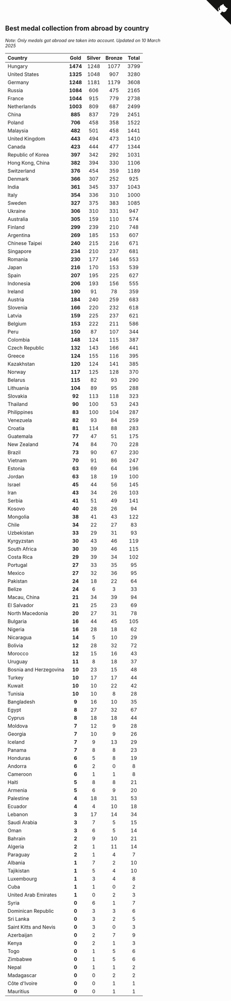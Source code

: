 ## Best medal collection from abroad by country

*Note: Only medals got abroad are taken into account.*
*Updated on 10 March 2025*

| Country | Gold | Silver | Bronze | Total |
| :--- | :--: | :--: | :--: | :--: |
| Hungary | **1474** | 1248 | 1077 | 3799 |
| United States | **1325** | 1048 | 907 | 3280 |
| Germany | **1248** | 1181 | 1179 | 3608 |
| Russia | **1084** | 606 | 475 | 2165 |
| France | **1044** | 915 | 779 | 2738 |
| Netherlands | **1003** | 809 | 687 | 2499 |
| China | **885** | 837 | 729 | 2451 |
| Poland | **706** | 458 | 358 | 1522 |
| Malaysia | **482** | 501 | 458 | 1441 |
| United Kingdom | **443** | 494 | 473 | 1410 |
| Canada | **423** | 444 | 477 | 1344 |
| Republic of Korea | **397** | 342 | 292 | 1031 |
| Hong Kong, China | **382** | 394 | 330 | 1106 |
| Switzerland | **376** | 454 | 359 | 1189 |
| Denmark | **366** | 307 | 252 | 925 |
| India | **361** | 345 | 337 | 1043 |
| Italy | **354** | 336 | 310 | 1000 |
| Sweden | **327** | 375 | 383 | 1085 |
| Ukraine | **306** | 310 | 331 | 947 |
| Australia | **305** | 159 | 110 | 574 |
| Finland | **299** | 239 | 210 | 748 |
| Argentina | **269** | 185 | 153 | 607 |
| Chinese Taipei | **240** | 215 | 216 | 671 |
| Singapore | **234** | 210 | 237 | 681 |
| Romania | **230** | 177 | 146 | 553 |
| Japan | **216** | 170 | 153 | 539 |
| Spain | **207** | 195 | 225 | 627 |
| Indonesia | **206** | 193 | 156 | 555 |
| Ireland | **190** | 91 | 78 | 359 |
| Austria | **184** | 240 | 259 | 683 |
| Slovenia | **166** | 220 | 232 | 618 |
| Latvia | **159** | 225 | 237 | 621 |
| Belgium | **153** | 222 | 211 | 586 |
| Peru | **150** | 87 | 107 | 344 |
| Colombia | **148** | 124 | 115 | 387 |
| Czech Republic | **132** | 143 | 166 | 441 |
| Greece | **124** | 155 | 116 | 395 |
| Kazakhstan | **120** | 124 | 141 | 385 |
| Norway | **117** | 125 | 128 | 370 |
| Belarus | **115** | 82 | 93 | 290 |
| Lithuania | **104** | 89 | 95 | 288 |
| Slovakia | **92** | 113 | 118 | 323 |
| Thailand | **90** | 100 | 53 | 243 |
| Philippines | **83** | 100 | 104 | 287 |
| Venezuela | **82** | 93 | 84 | 259 |
| Croatia | **81** | 114 | 88 | 283 |
| Guatemala | **77** | 47 | 51 | 175 |
| New Zealand | **74** | 84 | 70 | 228 |
| Brazil | **73** | 90 | 67 | 230 |
| Vietnam | **70** | 91 | 86 | 247 |
| Estonia | **63** | 69 | 64 | 196 |
| Jordan | **63** | 18 | 19 | 100 |
| Israel | **45** | 44 | 56 | 145 |
| Iran | **43** | 34 | 26 | 103 |
| Serbia | **41** | 51 | 49 | 141 |
| Kosovo | **40** | 28 | 26 | 94 |
| Mongolia | **38** | 41 | 43 | 122 |
| Chile | **34** | 22 | 27 | 83 |
| Uzbekistan | **33** | 29 | 31 | 93 |
| Kyrgyzstan | **30** | 43 | 46 | 119 |
| South Africa | **30** | 39 | 46 | 115 |
| Costa Rica | **29** | 39 | 34 | 102 |
| Portugal | **27** | 33 | 35 | 95 |
| Mexico | **27** | 32 | 36 | 95 |
| Pakistan | **24** | 18 | 22 | 64 |
| Belize | **24** | 6 | 3 | 33 |
| Macau, China | **21** | 34 | 39 | 94 |
| El Salvador | **21** | 25 | 23 | 69 |
| North Macedonia | **20** | 27 | 31 | 78 |
| Bulgaria | **16** | 44 | 45 | 105 |
| Nigeria | **16** | 28 | 18 | 62 |
| Nicaragua | **14** | 5 | 10 | 29 |
| Bolivia | **12** | 28 | 32 | 72 |
| Morocco | **12** | 15 | 16 | 43 |
| Uruguay | **11** | 8 | 18 | 37 |
| Bosnia and Herzegovina | **10** | 23 | 15 | 48 |
| Turkey | **10** | 17 | 17 | 44 |
| Kuwait | **10** | 10 | 22 | 42 |
| Tunisia | **10** | 10 | 8 | 28 |
| Bangladesh | **9** | 16 | 10 | 35 |
| Egypt | **8** | 27 | 32 | 67 |
| Cyprus | **8** | 18 | 18 | 44 |
| Moldova | **7** | 12 | 9 | 28 |
| Georgia | **7** | 10 | 9 | 26 |
| Iceland | **7** | 9 | 13 | 29 |
| Panama | **7** | 8 | 8 | 23 |
| Honduras | **6** | 5 | 8 | 19 |
| Andorra | **6** | 2 | 0 | 8 |
| Cameroon | **6** | 1 | 1 | 8 |
| Haiti | **5** | 8 | 8 | 21 |
| Armenia | **5** | 6 | 9 | 20 |
| Palestine | **4** | 18 | 31 | 53 |
| Ecuador | **4** | 4 | 10 | 18 |
| Lebanon | **3** | 17 | 14 | 34 |
| Saudi Arabia | **3** | 7 | 5 | 15 |
| Oman | **3** | 6 | 5 | 14 |
| Bahrain | **2** | 9 | 10 | 21 |
| Algeria | **2** | 1 | 11 | 14 |
| Paraguay | **2** | 1 | 4 | 7 |
| Albania | **1** | 7 | 2 | 10 |
| Tajikistan | **1** | 5 | 4 | 10 |
| Luxembourg | **1** | 3 | 4 | 8 |
| Cuba | **1** | 1 | 0 | 2 |
| United Arab Emirates | **1** | 0 | 2 | 3 |
| Syria | **0** | 6 | 1 | 7 |
| Dominican Republic | **0** | 3 | 3 | 6 |
| Sri Lanka | **0** | 3 | 2 | 5 |
| Saint Kitts and Nevis | **0** | 3 | 0 | 3 |
| Azerbaijan | **0** | 2 | 7 | 9 |
| Kenya | **0** | 2 | 1 | 3 |
| Togo | **0** | 1 | 5 | 6 |
| Zimbabwe | **0** | 1 | 5 | 6 |
| Nepal | **0** | 1 | 1 | 2 |
| Madagascar | **0** | 0 | 2 | 2 |
| Côte d'Ivoire | **0** | 0 | 1 | 1 |
| Mauritius | **0** | 0 | 1 | 1 |


<a href="https://github.com/jonatanklosko/wca_statistics" class="github-corner" aria-label="View source on Github"><svg width="80" height="80" viewBox="0 0 250 250" style="fill:#151513; color:#fff; position: absolute; top: 0; border: 0; right: 0;" aria-hidden="true"><path d="M0,0 L115,115 L130,115 L142,142 L250,250 L250,0 Z"></path><path d="M128.3,109.0 C113.8,99.7 119.0,89.6 119.0,89.6 C122.0,82.7 120.5,78.6 120.5,78.6 C119.2,72.0 123.4,76.3 123.4,76.3 C127.3,80.9 125.5,87.3 125.5,87.3 C122.9,97.6 130.6,101.9 134.4,103.2" fill="currentColor" style="transform-origin: 130px 106px;" class="octo-arm"></path><path d="M115.0,115.0 C114.9,115.1 118.7,116.5 119.8,115.4 L133.7,101.6 C136.9,99.2 139.9,98.4 142.2,98.6 C133.8,88.0 127.5,74.4 143.8,58.0 C148.5,53.4 154.0,51.2 159.7,51.0 C160.3,49.4 163.2,43.6 171.4,40.1 C171.4,40.1 176.1,42.5 178.8,56.2 C183.1,58.6 187.2,61.8 190.9,65.4 C194.5,69.0 197.7,73.2 200.1,77.6 C213.8,80.2 216.3,84.9 216.3,84.9 C212.7,93.1 206.9,96.0 205.4,96.6 C205.1,102.4 203.0,107.8 198.3,112.5 C181.9,128.9 168.3,122.5 157.7,114.1 C157.9,116.9 156.7,120.9 152.7,124.9 L141.0,136.5 C139.8,137.7 141.6,141.9 141.8,141.8 Z" fill="currentColor" class="octo-body"></path></svg></a><style>.github-corner:hover .octo-arm{animation:octocat-wave 560ms ease-in-out}@keyframes octocat-wave{0%,100%{transform:rotate(0)}20%,60%{transform:rotate(-25deg)}40%,80%{transform:rotate(10deg)}}@media (max-width:500px){.github-corner:hover .octo-arm{animation:none}.github-corner .octo-arm{animation:octocat-wave 560ms ease-in-out}}</style>
